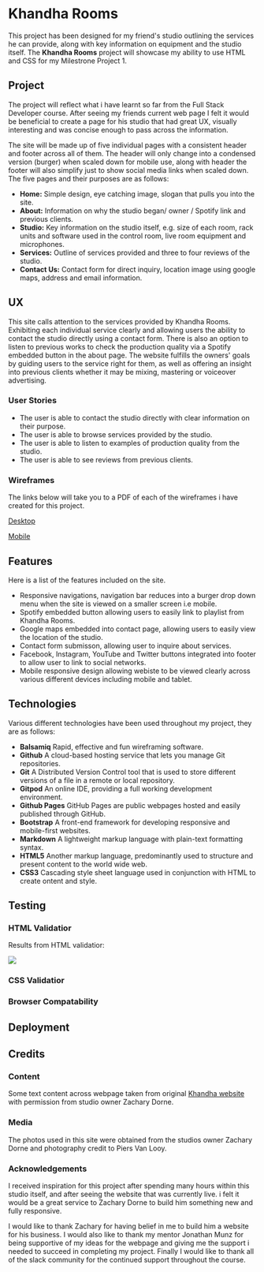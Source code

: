 # Khandha Rooms

This project has been designed for my friend's studio outlining the services he can provide, along with key 
information on equipment and the studio itself. The **Khandha Rooms** project will showcase my ability to use HTML and CSS 
for my Milestrone Project 1.

## Project
The project will reflect what i have learnt so far from the Full Stack Developer course. After seeing my friends current web page I felt it would be beneficial to create
a page for his studio that had great UX, visually interesting and was concise enough to pass across the information. 

The site will be made up of five individual pages with a consistent header and footer across all of them. The header will only change into a condensed version (burger) when scaled down for mobile use, 
along with header the footer will also simplify just to show social media links when scaled down. 
The five pages and their purposes are as follows:

- **Home:** Simple design, eye catching image, slogan that pulls you into the site.
- **About:** Information on why the studio began/ owner / Spotify link and previous clients.
- **Studio:** Key information on the studio itself, e.g. size of each room, rack units and software used in the control room, live room equipment and microphones.
- **Services:** Outline of services provided and three to four reviews of the studio.
- **Contact Us:** Contact form for direct inquiry, location image using google maps, address and email information.

## UX
This site calls attention to the services provided by Khandha Rooms. Exhibiting each individual service clearly and allowing users the ability to contact the studio directly
using a contact form. There is also an option to listen to previous works to check the production quality via a Spotify embedded button in the about page. 
The website fulfills the owners' goals by guiding users to the service right for them, as well as offering an insight into previous clients whether it may be mixing, mastering or voiceover advertising.

### User Stories

- The user is able to contact the studio directly with clear information on their purpose.
- The user is able to browse services provided by the studio.
- The user is able to listen to examples of production quality from the studio.
- The user is able to see reviews from previous clients.

### Wireframes

The links below will take you to a PDF of each of the wireframes i have created for this project.

[Desktop](https://github.com/adams-ears/Khandharooms/blob/master/designs/KRdesktop.pdf)

[Mobile](https://github.com/adams-ears/Khandharooms/blob/master/designs/KRmobile.pdf)

## Features

Here is a list of the features included on the site.

- Responsive navigations, navigation bar reduces into a burger drop down menu when the site is viewed on a smaller screen i.e mobile.
- Spotify embedded button allowing users to easily link to playlist from Khandha Rooms.
- Google maps embedded into contact page, allowing users to easily view the location of the studio.
- Contact form submisson, allowing user to inquire about services.
- Facebook, Instagram, YouTube and Twitter buttons integrated into footer to allow user to link to social networks.
- Mobile responsive design allowing webiste to be viewed clearly across various different devices including mobile and tablet.

## Technologies

Various different technologies have been used throughout my project, they are as follows:

- **Balsamiq** Rapid, effective and fun wireframing software.
- **Github** A cloud-based hosting service that lets you manage Git repositories.
- **Git**  A Distributed Version Control tool that is used to store different versions of a file in a remote or local repository.
- **Gitpod** An online IDE, providing a full working development environment.
- **Github Pages** GitHub Pages are public webpages hosted and easily published through GitHub.
- **Bootstrap** A front-end framework for developing responsive and mobile-first websites.
- **Markdown** A lightweight markup language with plain-text formatting syntax.
- **HTML5** Another markup language, predominantly used to structure and present content to the world wide web.
- **CSS3** Cascading style sheet language used in conjunction with HTML to create ontent and style.

## Testing

### HTML Validatior
Results from HTML validatior:

![](https://github.com/adams-ears/Khandharooms/blob/master/designs/htmlvalid.png)
### CSS Validatior

### Browser Compatability

## Deployment

## Credits

### Content

Some text content across webpage taken from original [Khandha website](https://www.khandharooms.com/) with permission from
studio owner Zachary Dorne.

### Media

The photos used in this site were obtained from the studios owner Zachary Dorne and photography credit to Piers Van Looy.

### Acknowledgements

I received inspiration for this project after spending many hours within this studio itself, and after seeing the website that was
currently live. i felt it would be a great service to Zachary Dorne to build him something new and fully responsive. 

I would like to thank Zachary for having belief in me to build him a website for his business. I would also like to thank my mentor Jonathan Munz for being supportive 
of my ideas for the webpage and giving me the support i needed to succeed in completing my project. Finally I would like to thank all of the slack 
community for the continued support throughout the course.



